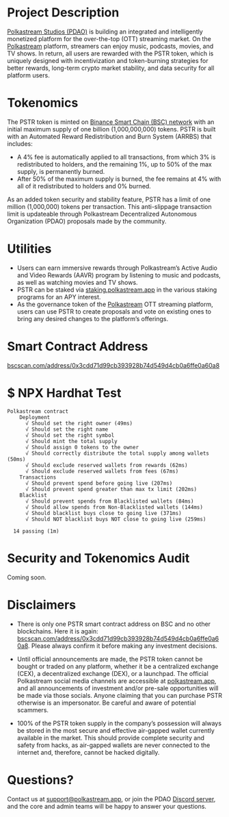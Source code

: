 # Project Description
[Polkastream Studios (PDAO)](https://polkastream.org/) is building an integrated and intelligently monetized platform for the over-the-top (OTT) streaming market. On the [Polkastream](https://polkastream.app/) platform, streamers can enjoy music, podcasts, movies, and TV shows. In return, all users are rewarded with the PSTR token, which is uniquely designed with incentivization and token-burning strategies for better rewards, long-term crypto market stability, and data security for all platform users.


# Tokenomics
The PSTR token is minted on [Binance Smart Chain (BSC) network](https://www.bnbchain.org/en/bnb-smart-chain) with an initial maximum supply of one billion (1,000,000,000) tokens. PSTR is built with an Automated Reward Redistribution and Burn System (ARRBS) that includes:

- A 4% fee is automatically applied to all transactions, from which 3% is redistributed to holders, and the remaining 1%, up to 50% of the max supply, is permanently burned.
- After 50% of the maximum supply is burned, the fee remains at 4% with all of it redistributed to holders and 0% burned.

As an added token security and stability feature, PSTR has a limit of one million (1,000,000) tokens per transaction. This anti-slippage transaction limit is updateable through Polkastream Decentralized Autonomous Organization (PDAO) proposals made by the community.

# Utilities
- Users can earn immersive rewards through Polkastream’s Active Audio and Video Rewards (AAVR) program by listening to music and podcasts, as well as watching movies and TV shows.
- PSTR can be staked via [staking.polkastream.app](https://staking.polkastream.app/) in the various staking programs for an APY interest.
- As the governance token of the [Polkastream](https://polkastream.app/) OTT streaming platform, users can use PSTR to create proposals and vote on existing ones to bring any desired changes to the platform’s offerings.

# Smart Contract Address
[bscscan.com/address/0x3cdd71d99cb393928b74d549d4cb0a6ffe0a60a8](https://bscscan.com/address/0x3cdd71d99cb393928b74d549d4cb0a6ffe0a60a8)


# $ NPX Hardhat Test

```
Polkastream contract
    Deployment
      √ Should set the right owner (49ms)
      √ Should set the right name
      √ Should set the right symbol
      √ Should mint the total supply
      √ Should assign 0 tokens to the owner
      √ Should correctly distribute the total supply among wallets (50ms)
      √ Should exclude reserved wallets from rewards (62ms)
      √ Should exclude reserved wallets from fees (67ms)
    Transactions
      √ Should prevent spend before going live (207ms)
      √ Should prevent spend greater than max tx limit (202ms)
    Blacklist
      √ Should prevent spends from Blacklisted wallets (84ms)
      √ Should allow spends from Non-Blacklisted wallets (144ms)
      √ Should blacklist buys close to going live (371ms)
      √ Should NOT blacklist buys NOT close to going live (259ms)

  14 passing (1m)
```


# Security and Tokenomics Audit
Coming soon.


# Disclaimers
- There is only one PSTR smart contract address on BSC and no other blockchains. Here it is again: [bscscan.com/address/0x3cdd71d99cb393928b74d549d4cb0a6ffe0a60a8](https://bscscan.com/address/0x3cdd71d99cb393928b74d549d4cb0a6ffe0a60a8). Please always confirm it before making any investment decisions.

- Until official announcements are made, the PSTR token cannot be bought or traded on any platform, whether it be a centralized exchange (CEX), a decentralized exchange (DEX), or a launchpad. The official Polkastream social media channels are accessible at [polkastream.app](https://polkastream.app), and all announcements of investment and/or pre-sale opportunities will be made via those socials. Anyone claiming that you can purchase PSTR otherwise is an impersonator. Be careful and aware of potential scammers.

- 100% of the PSTR token supply in the company’s possession will always be stored in the most secure and effective air-gapped wallet currently available in the market. This should provide complete security and safety from hacks, as air-gapped wallets are never connected to the internet and, therefore, cannot be hacked digitally.


# Questions?
Contact us at support@polkastream.app, or join the PDAO [Discord server](https://discord.gg/0xpdao), and the core and admin teams will be happy to answer your questions.
